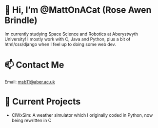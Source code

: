 # 👋 Hi, I’m @MattOnACat (Rose Awen Brindle)

Im currently studying Space Science and Robotics at Aberystwyth University! I mostly work with C, Java and Python, plus a bit of html/css/django when I feel up to doing some web dev.

# 📫 Contact Me

Email: msb11@aber.ac.uk

# 🚧 Current Projects

- ClWxSim: A weather simulator which I originally coded in Python, now being rewritten in C

<!---
MattOnACat/MattOnACat is a ✨ special ✨ repository because its `README.md` (this file) appears on your GitHub profile.
You can click the Preview link to take a look at your changes.
--->
